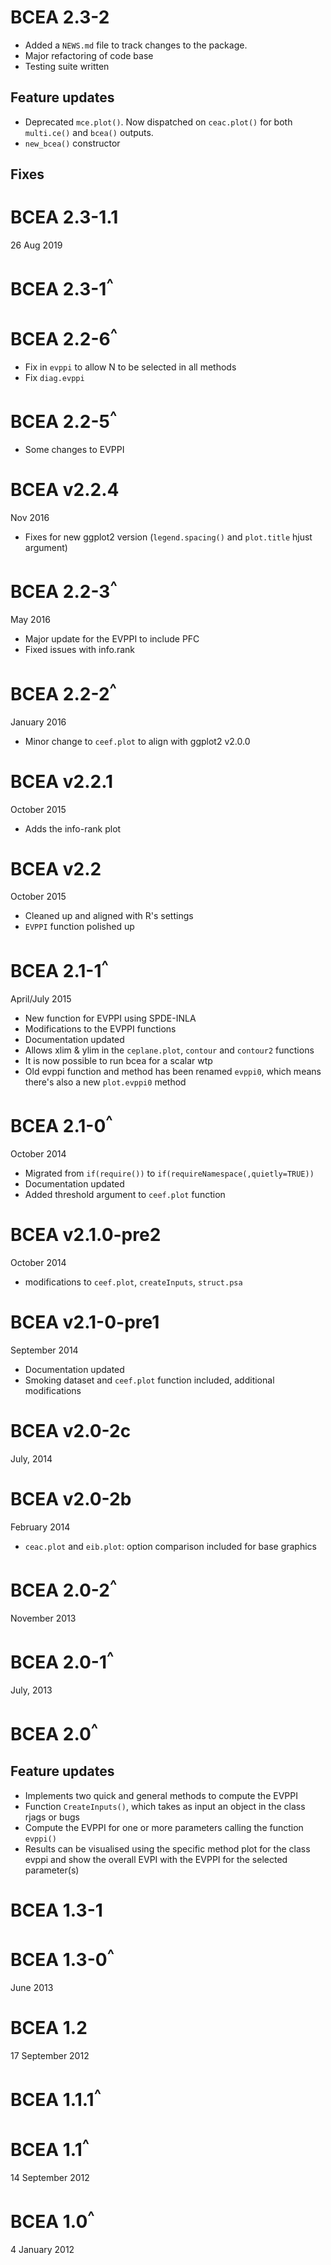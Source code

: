 # BCEA 2.3-2

* Added a `NEWS.md` file to track changes to the package.
* Major refactoring of code base
* Testing suite written

## Feature updates

* Deprecated `mce.plot()`. Now dispatched on `ceac.plot()` for both `multi.ce()` and `bcea()` outputs.
* `new_bcea()` constructor


## Fixes

# BCEA 2.3-1.1
26 Aug 2019
	
# BCEA 2.3-1<sup>^</sup>

# BCEA 2.2-6<sup>^</sup>
* Fix in `evppi` to allow N to be selected in all methods
* Fix `diag.evppi`

# BCEA 2.2-5<sup>^</sup>

* Some changes to EVPPI

# BCEA v2.2.4
Nov 2016

* Fixes for new ggplot2 version (`legend.spacing()` and `plot.title` hjust argument)

# BCEA 2.2-3<sup>^</sup>
May 2016

* Major update for the EVPPI to include PFC
* Fixed issues with info.rank

# BCEA 2.2-2<sup>^</sup>
January 2016

* Minor change to `ceef.plot` to align with ggplot2 v2.0.0

# BCEA v2.2.1
October 2015

* Adds the info-rank plot

# BCEA v2.2
October 2015

* Cleaned up and aligned with R's settings
* `EVPPI` function polished up

# BCEA 2.1-1<sup>^</sup>
April/July 2015

* New function for EVPPI using SPDE-INLA
* Modifications to the EVPPI functions 
* Documentation updated
* Allows xlim & ylim in the `ceplane.plot`, `contour` and `contour2` functions
* It is now possible to run bcea for a scalar wtp
* Old evppi function and method has been renamed `evppi0`, which means there's also a new `plot.evppi0` method
	  
# BCEA 2.1-0<sup>^</sup>
October 2014

* Migrated from `if(require())` to `if(requireNamespace(,quietly=TRUE))`
* Documentation updated
* Added threshold argument to `ceef.plot` function

# BCEA v2.1.0-pre2
October 2014

* modifications to `ceef.plot`, `createInputs`, `struct.psa`

# BCEA v2.1-0-pre1
September 2014

* Documentation updated
* Smoking dataset and `ceef.plot` function included, additional modifications

# BCEA v2.0-2c
July, 2014

# BCEA v2.0-2b
February 2014

* `ceac.plot` and `eib.plot`: option comparison included for base graphics

# BCEA 2.0-2<sup>^</sup>
November 2013

# BCEA 2.0-1<sup>^</sup>
July, 2013

# BCEA 2.0<sup>^</sup>

## Feature updates

* Implements two quick and general methods to compute the EVPPI
* Function `CreateInputs()`, which takes as input an object in the class rjags or bugs
* Compute the EVPPI for one or more parameters calling the function `evppi()`
* Results can be visualised using the specific method plot for the class evppi and show the overall EVPI with the EVPPI for the selected parameter(s)

# BCEA 1.3-1

# BCEA 1.3-0<sup>^</sup>
June 2013

# BCEA 1.2
17 September 2012

# BCEA 1.1.1<sup>^</sup>

# BCEA 1.1<sup>^</sup>
14 September 2012

# BCEA 1.0<sup>^</sup>
4 January 2012
